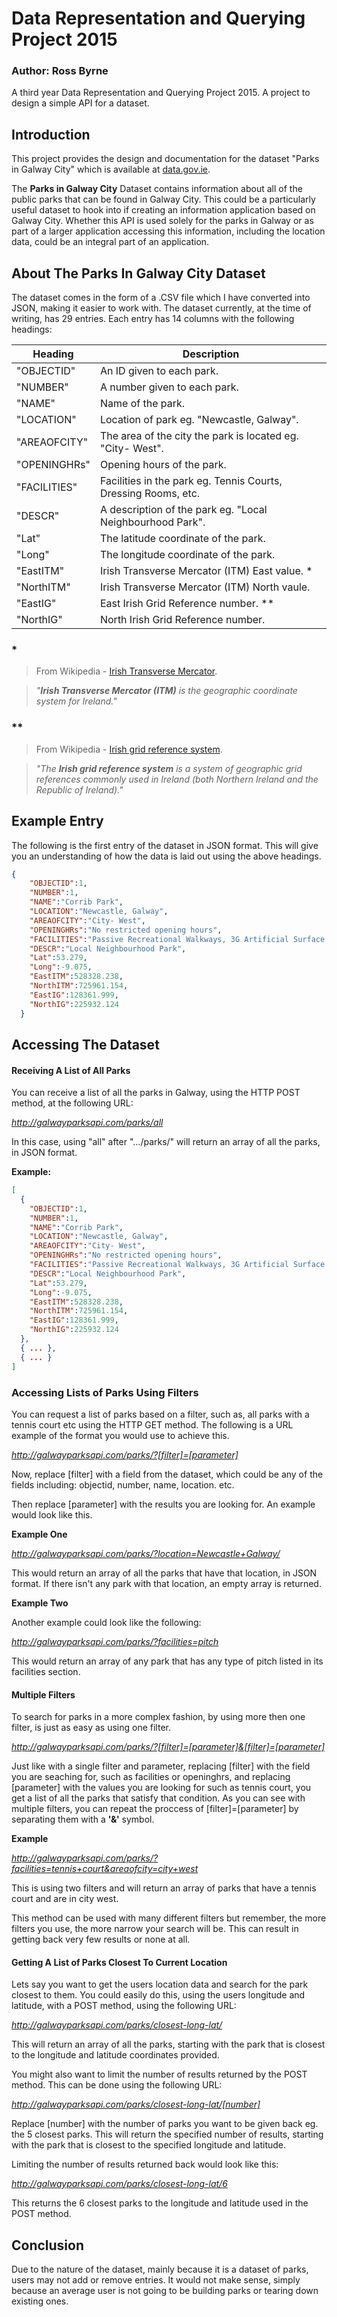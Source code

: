# Data Representation and Querying Project 2015
### Author: Ross Byrne
A third year Data Representation and Querying Project 2015. A project to design a simple API for a dataset.

## Introduction
This project provides the design and documentation for the dataset "Parks in Galway City" which is available at [data.gov.ie](http://data.gov.ie).

The **Parks in Galway City** Dataset contains information about all of the public parks that can be found in Galway City. This could be a particularly useful dataset to hook into if creating an information application based on Galway City. Whether this API is used solely for the parks in Galway or as part of a larger application accessing this information, including the location data, could be an integral part of an application. 

## About The Parks In Galway City Dataset
The dataset comes in the form of a .CSV file which I have converted  into JSON, making it easier to work with. The dataset currently, at the time of writing, has 29 entries. Each entry has 14 columns with the following headings:

Heading | Description  
---------|-----------
"OBJECTID" | An ID given to each park. 
"NUMBER" | A number given to each park.
"NAME" | Name of the park.
"LOCATION" | Location of park eg. "Newcastle, Galway".
"AREAOFCITY" | The area of the city the park is located eg. "City- West".
"OPENINGHRs" | Opening hours of the park.
"FACILITIES" | Facilities in the park eg. Tennis Courts, Dressing Rooms, etc.
"DESCR" | A description of the park eg. "Local Neighbourhood Park".
"Lat" | The latitude coordinate of the park.
"Long" | The longitude coordinate of the park.
"EastITM" | Irish Transverse Mercator (ITM) East value. *
"NorthITM" | Irish Transverse Mercator (ITM) North vaule.
"EastIG" | East Irish Grid Reference number. **
"NorthIG" | North Irish Grid Reference number.

### * 
> From Wikipedia - [Irish Transverse Mercator](https://en.wikipedia.org/wiki/Irish_Transverse_Mercator).

> _"**Irish Transverse Mercator (ITM)** is the geographic coordinate system for Ireland."_

### **
> From Wikipedia - [Irish grid reference system](https://en.wikipedia.org/wiki/Irish_grid_reference_system).

> _"The **Irish grid reference system** is a system of geographic grid references commonly used in Ireland (both Northern Ireland and the Republic of Ireland)."_

## Example Entry
The following is the first entry of the dataset in JSON format. This will give you an understanding of how the data is laid out using the above headings.

```json
{
    "OBJECTID":1,
    "NUMBER":1,
    "NAME":"Corrib Park",
    "LOCATION":"Newcastle, Galway",
    "AREAOFCITY":"City- West",
    "OPENINGHRs":"No restricted opening hours",
    "FACILITIES":"Passive Recreational Walkways, 3G Artificial Surface Pitch, Multi- Use Games Area(MUGA), Planting areas with flowers, sh",
    "DESCR":"Local Neighbourhood Park",
    "Lat":53.279,
    "Long":-9.075,
    "EastITM":528328.238,
    "NorthITM":725961.154,
    "EastIG":128361.999,
    "NorthIG":225932.124
  }
  ```

## Accessing The Dataset
#### Receiving A List of All Parks
You can receive a list of all the parks in Galway, using the HTTP POST method, at the following URL:

*http://galwayparksapi.com/parks/all*

In this case, using "all" after ".../parks/" will return an array of all the parks, in JSON format.

**Example:**
```json
[
  {
    "OBJECTID":1,
    "NUMBER":1,
    "NAME":"Corrib Park",
    "LOCATION":"Newcastle, Galway",
    "AREAOFCITY":"City- West",
    "OPENINGHRs":"No restricted opening hours",
    "FACILITIES":"Passive Recreational Walkways, 3G Artificial Surface Pitch, Multi- Use Games Area(MUGA), Planting areas with flowers, sh",
    "DESCR":"Local Neighbourhood Park",
    "Lat":53.279,
    "Long":-9.075,
    "EastITM":528328.238,
    "NorthITM":725961.154,
    "EastIG":128361.999,
    "NorthIG":225932.124
  },
  { ... },
  { ... }
]
```

### Accessing Lists of Parks Using Filters
You can request a list of parks based on a filter, such as, all parks with a tennis court etc using the HTTP GET method.
The following is a URL example of the format you would use to achieve this.

*http://galwayparksapi.com/parks/?[filter]=[parameter]*

Now, replace [filter] with a field from the dataset, which could be any of the fields including: objectid, number, name, location. etc.

Then replace [parameter] with the results you are looking for. An example would look like this.

**Example One**

*http://galwayparksapi.com/parks/?location=Newcastle+Galway/*

This would return an array of all the parks that have that location, in JSON format.
If there isn't any park with that location, an empty array is returned.

**Example Two**

Another example could look like the following:

*http://galwayparksapi.com/parks/?facilities=pitch*

This would return an array of any park that has any type of pitch listed in its facilities section.

#### Multiple Filters
To search for parks in a more complex fashion, by using more then one filter, is just as easy as using one filter.

*http://galwayparksapi.com/parks/?[filter]=[parameter]&[filter]=[parameter]*

Just like with a single filter and parameter, replacing [filter] with the field you are seaching for, such as facilities or openinghrs, and replacing [parameter] with the values you are looking for such as tennis court, you get a list of all the parks that satisfy that condition. As you can see with multiple filters, you can repeat the proccess of [filter]=[parameter] by separating them with a **'&'** symbol.

**Example**

*http://galwayparksapi.com/parks/?facilities=tennis+court&areaofcity=city+west*

This is using two filters and will return an array of parks that have a tennis court and are in city west.

This method can be used with many different filters but remember, the more filters you use, the more narrow your search will be. This can result in getting back very few results or none at all.

#### Getting A List of Parks Closest To Current Location

Lets say you want to get the users location data and search for the park closest to them. You could easily do this, using the users longitude and latitude, with a POST method, using the following URL:

*http://galwayparksapi.com/parks/closest-long-lat/*

This will return an array of all the parks, starting with the park that is closest to the longitude and latitude coordinates provided.

You might also want to limit the number of results returned by the POST method. This can be done using the following URL:

*http://galwayparksapi.com/parks/closest-long-lat/[number]*

Replace [number] with the number of parks you want to be given back eg. the 5 closest parks. This will return the specified number of results, starting with the park that is closest to the specified longitude and latitude.

Limiting the number of results returned back would look like this:

*http://galwayparksapi.com/parks/closest-long-lat/6*

This returns the 6 closest parks to the longitude and latitude used in the POST method.

## Conclusion

Due to the nature of the dataset, mainly because it is a dataset of parks, users may not add or remove entries. It would not make sense, simply because an average user is not going to be building parks or tearing down existing ones.
